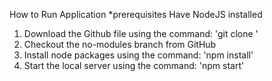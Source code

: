 How to Run Application
*prerequisites
Have NodeJS installed

1. Download the Github file using the command: 'git clone '
2. Checkout the no-modules branch from GitHub
3. Install node packages using the command: 'npm install'
4. Start the local server using the command: 'npm start'
